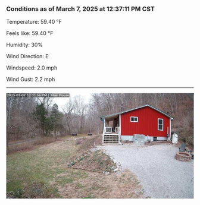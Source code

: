 ### Conditions as of March 7, 2025 at 12:37:11 PM CST 

Temperature: 59.40 &deg;F

Feels like: 59.40 &deg;F

Humidity: 30%

Wind Direction: E

Windspeed: 2.0 mph

Wind Gust: 2.2 mph

---

<img src="./images/latest.jpeg"/>

